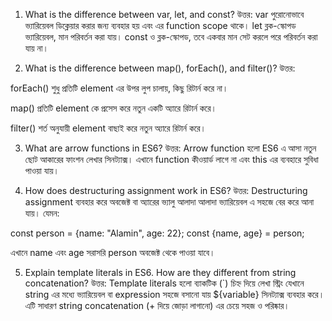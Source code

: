 

1) What is the difference between var, let, and const?
উত্তর:
var পুরোনোভাবে ভ্যারিয়েবল ডিক্লেয়ার করার জন্য ব্যবহার হয় এবং এর function scope থাকে।
let ব্লক-স্কোপড ভ্যারিয়েবল, মান পরিবর্তন করা যায়।
const ও ব্লক-স্কোপড, তবে একবার মান সেট করলে পরে পরিবর্তন করা যায় না।





2) What is the difference between map(), forEach(), and filter()?
উত্তর:

forEach() শুধু প্রতিটি element এর উপর লুপ চালায়, কিছু রিটার্ন করে না।

map() প্রতিটি element কে প্রসেস করে নতুন একটি অ্যারে রিটার্ন করে।

filter() শর্ত অনুযায়ী element বাছাই করে নতুন অ্যারে রিটার্ন করে।





3) What are arrow functions in ES6?
উত্তর:
Arrow function হলো ES6 এ আসা নতুন ছোট আকারের ফাংশন লেখার সিনট্যাক্স। এখানে function কীওয়ার্ড লাগে না এবং this এর ব্যবহারে সুবিধা পাওয়া যায়।





4) How does destructuring assignment work in ES6?
উত্তর:
Destructuring assignment ব্যবহার করে অবজেক্ট বা অ্যারের ভ্যালু আলাদা আলাদা ভ্যারিয়েবল এ সহজে বের করে আনা যায়। যেমন:

const person = {name: "Alamin", age: 22};
const {name, age} = person;

এখানে name এবং age সরাসরি person অবজেক্ট থেকে পাওয়া যাবে।




5) Explain template literals in ES6. How are they different from string concatenation?
উত্তর:
Template literals হলো ব্যাকটিক (`) চিহ্ন দিয়ে লেখা স্ট্রিং যেখানে string এর মধ্যে ভ্যারিয়েবল বা expression সহজে বসানো যায় ${variable} সিনট্যাক্স ব্যবহার করে।
এটি সাধারণ string concatenation (+ দিয়ে জোড়া লাগানো) এর চেয়ে সহজ ও পরিষ্কার।